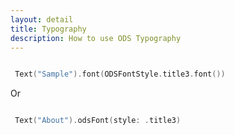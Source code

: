```yaml
---
layout: detail
title: Typography
description: How to use ODS Typography
---
```



``` swift

 Text("Sample").font(ODSFontStyle.title3.font())

```

Or

``` swift

 Text("About").odsFont(style: .title3)

```
